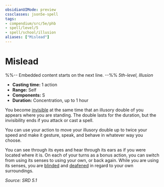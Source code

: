 ```yaml
---
obsidianUIMode: preview
cssclasses: json5e-spell
tags:
- compendium/src/5e/phb
- spell/level/5
- spell/school/illusion
aliases: ["Mislead"]
---
```

# Mislead
%%-- Embedded content starts on the next line. --%%
*5th-level, Illusion*  

- **Casting time:** 1 action
- **Range:** Self
- **Components:** S
- **Duration:** Concentration, up to 1 hour

You become [invisible](rules/conditions.md#Invisible) at the same time that an illusory double of you appears where you are standing. The double lasts for the duration, but the invisibility ends if you attack or cast a spell.

You can use your action to move your illusory double up to twice your speed and make it gesture, speak, and behave in whatever way you choose.

You can see through its eyes and hear through its ears as if you were located where it is. On each of your turns as a bonus action, you can switch from using its senses to using your own, or back again. While you are using its senses, you are [blinded](rules/conditions.md#Blinded) and [deafened](rules/conditions.md#Deafened) in regard to your own surroundings.

*Source: SRD 5.1*